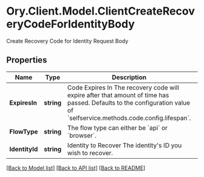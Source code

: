 # Ory.Client.Model.ClientCreateRecoveryCodeForIdentityBody
Create Recovery Code for Identity Request Body

## Properties

Name | Type | Description | Notes
------------ | ------------- | ------------- | -------------
**ExpiresIn** | **string** | Code Expires In  The recovery code will expire after that amount of time has passed. Defaults to the configuration value of &#x60;selfservice.methods.code.config.lifespan&#x60;. | [optional] 
**FlowType** | **string** | The flow type can either be &#x60;api&#x60; or &#x60;browser&#x60;. | [optional] 
**IdentityId** | **string** | Identity to Recover  The identity&#39;s ID you wish to recover. | 

[[Back to Model list]](../README.md#documentation-for-models) [[Back to API list]](../README.md#documentation-for-api-endpoints) [[Back to README]](../README.md)

